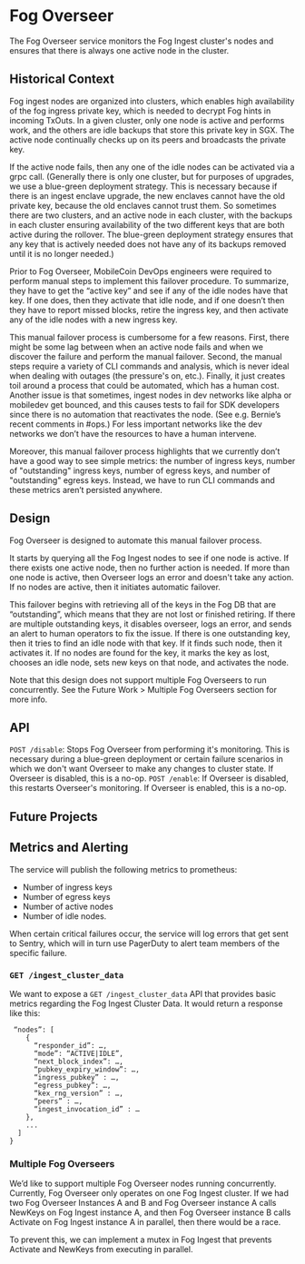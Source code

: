 # Fog Overseer

The Fog Overseer service monitors the Fog Ingest cluster's nodes and ensures that there is always one active node in the cluster.

## Historical Context

Fog ingest nodes are organized into clusters, which enables high availability of the fog ingress private key, which is needed to decrypt Fog hints in incoming TxOuts. In a given cluster, only one node is active and performs work, and the others are idle backups that store this private key in SGX. The active node continually checks up on its peers and broadcasts the private key.

If the active node fails, then any one of the idle nodes can be activated via a grpc call.
(Generally there is only one cluster, but for purposes of upgrades, we use a blue-green deployment strategy. This is necessary because if there is an ingest enclave upgrade, the new enclaves cannot have the old private key, because the old enclaves cannot trust them. So sometimes there are two clusters, and an active node in each cluster, with the backups in each cluster ensuring availability of the two different keys that are both active during the rollover. The blue-green deployment strategy ensures that any key that is actively needed does not have any of its backups removed until it is no longer needed.)

Prior to Fog Overseer, MobileCoin DevOps engineers were required to perform manual steps to implement this failover procedure. To summarize, they have to get the “active key” and see if any of the idle nodes have that key. If one does, then they activate that idle node, and if one doesn’t then they have to report missed blocks, retire the ingress key, and then activate any of the idle nodes with a new ingress key.

This manual failover process is cumbersome for a few reasons. First, there might be some lag between when an active node fails and when we discover the failure and perform the manual failover. Second, the manual steps require a variety of CLI commands and analysis, which is never ideal when dealing with outages (the pressure's on, etc.). Finally, it just creates toil around a process that could be automated, which has a human cost. Another issue is that sometimes, ingest nodes in dev networks like alpha or mobiledev get bounced, and this causes tests to fail for SDK developers since there is no automation that reactivates the node. (See e.g. Bernie’s recent comments in #ops.) For less important networks like the dev networks we don’t have the resources to have a human intervene.

Moreover, this manual failover process highlights that we currently don’t have a good way to see simple metrics: the number of ingress keys, number of "outstanding" ingress keys, number of egress keys, and number of "outstanding" egress keys. Instead, we have to run CLI commands and these metrics aren’t persisted anywhere.

## Design

Fog Overseer is designed to automate this manual failover process.

It starts by querying all the Fog Ingest nodes to see if one node is active. If there exists one active node, then no further action is needed. If more than one node is active, then Overseer logs an error and doesn't take any action. If no nodes are active, then it initiates automatic failover.

This failover begins with retrieving all of the keys in the Fog DB that are “outstanding”, which means that they are not lost or finished retiring. If there are multiple outstanding keys, it disables overseer, logs an error, and sends an alert to human operators to fix the issue. If there is one outstanding key, then it tries to find an idle node with that key. If it finds such node, then it activates it. If no nodes are found for the key, it marks the key as lost, chooses an idle node, sets new keys on that node, and activates the node.

Note that this design does not support multiple Fog Overseers to run concurrently. See the Future Work > Multiple Fog Overseers section for more info.

## API

`POST /disable`: Stops Fog Overseer from performing it's monitoring. This is necessary during a blue-green deployment or certain failure scenarios in which we don't want Overseer to make any changes to cluster state. If Overseer is disabled, this is a no-op.
`POST /enable`: If Overseer is disabled, this restarts Overseer's monitoring. If Overseer is enabled, this is a no-op.

## Future Projects

## Metrics and Alerting
The service will publish the following metrics to prometheus:
- Number of ingress keys
- Number of egress keys
- Number of active nodes
- Number of idle nodes.

When certain critical failures occur, the service will log errors that get sent to Sentry, which will in turn use PagerDuty to alert team members of the specific failure.

### `GET /ingest_cluster_data`
We want to expose a `GET /ingest_cluster_data` API that provides basic metrics regarding the Fog Ingest
Cluster Data. It would return a response like this:

```
 “nodes”: [
    {
      “responder_id”: …,
      “mode”: “ACTIVE|IDLE”,
      “next_block_index”: …,
      “pubkey_expiry_window”: …,
      “ingress_pubkey” : …,
      “egress_pubkey”: …,
      “kex_rng_version” : …,
      “peers” : …,
      “ingest_invocation_id” : …
    },
    ...
  ]
}
```

### Multiple Fog Overseers
We’d like to support multiple Fog Overseer nodes running concurrently. Currently, Fog Overseer only operates on one Fog Ingest cluster. If we had two Fog Overseer Instances A and B and Fog Overseer instance A calls NewKeys on Fog Ingest instance A, and then Fog Overseer instance B calls Activate on Fog Ingest instance A in parallel, then there would be a race.

To prevent this, we can implement a mutex in Fog Ingest that prevents Activate and NewKeys from executing in parallel.
